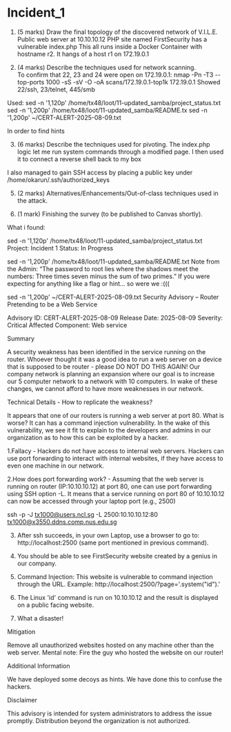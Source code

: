 # Incident_1

1) (5 marks) Draw the final topology of the discovered network of V.I.L.E.  
Public web server at 10.10.10.12
PHP site named FirstSecurity has a vulnerable index.php
This all runs inside a Docker Container with hostname r2.
It hangs of a host r1 on 172.19.0.1


2) (4 marks) Describe the techniques used for network scanning.  
To confirm that 22, 23 and 24 were open on 172.19.0.1:
nmap -Pn -T3 --top-ports 1000 -sS -sV -O -oA scans/172.19.0.1-top1k 172.19.0.1
Showed 22/ssh, 23/telnet, 445/smb

Used:
sed -n '1,120p' /home/tx48/loot/11-updated_samba/project_status.txt
sed -n '1,200p' /home/tx48/loot/11-updated_samba/README.tx
sed -n '1,200p' ~/CERT-ALERT-2025-08-09.txt

In order to find hints


3) (6 marks) Describe the techniques used for pivoting. 
The index.php logic let me run system commands through a modified page. 
I then used it to connect a reverse shell back to my box

I also managed to gain SSH access by placing a public key under /home/okarun/.ssh/authorized_keys


5) (2 marks) Alternatives/Enhancements/Out-of-class techniques used in the attack. 



6) (1 mark) Finishing the survey (to be published to Canvas shortly).


What i found:


sed -n '1,120p' /home/tx48/loot/11-updated_samba/project_status.txt
Project: Incident 1
Status: In Progress


sed -n '1,200p' /home/tx48/loot/11-updated_samba/README.txt
Note from the Admin:
“The password to root lies where the shadows meet the numbers:
Three times seven minus the sum of two primes.”
If you were expecting for anything like a flag or hint… so were we :(((



sed -n '1,200p' ~/CERT-ALERT-2025-08-09.txt
Security Advisory – Router Pretending to be a Web Service


Advisory ID: CERT-ALERT-2025-08-09
Release Date: 2025-08-09
Severity: Critical
Affected Component: Web service

Summary

A security weakness has been identified in the service running on the router. Whoever thought it was a good idea to run a web server on a device that is supposed to be router - please DO NOT DO THIS AGAIN!
Our company network is planning an expansion where our goal is to increase our 5 computer network to a network with 10 computers. In wake of these changes, we cannot afford to have more weaknesses in our network.


Technical Details - How to replicate the weakness?

It appears that one of our routers is running a web server at port 80. What is worse? It can has a command injection vulnerability. In the wake of this vulnerability, we see it fit to explain to the developers and admins in our organization as to how this can be exploited by a hacker.

1.Fallacy - Hackers do not have access to internal web servers.
Hackers can use port forwarding to interact with internal websites, if they have access to even one machine in our network.

2.How does port forwarding work? - Assuming that the web server is running on router (IP:10.10.10.12) at port 80, one can use port forwarding using SSH option -L. It means that a service running on port 80 of 10.10.10.12 can now be accessed through your laptop port (e.g., 2500)

ssh -p <portno>  -J tx1000@users.ncl.sg -L 2500:10.10.10.12:80 tx1000@x3550.ddns.comp.nus.edu.sg

3. After ssh succeeds, in your own Laptop, use a browser to go to: http://localhost:2500 (same port mentioned in previous command).

4. You should be able to see FirstSecurity website created by a genius in our company.

5. Command Injection:
   This website is vulnerable to command injection through the URL. Example:
   http://localhost:2500/?page='.system("id").'
6. The Linux 'id' command is run on 10.10.10.12 and the result is displayed on a public facing website.

7. What a disaster!


Mitigation

Remove all unauthorized websites hosted on any machine other than the web server. Mental note: Fire the guy who hosted the website on our router!


Additional Information

We have deployed some decoys as hints. We have done this to confuse the hackers.

Disclaimer

This advisory is intended for system administrators to address the issue promptly. Distribution beyond the organization is not authorized.
